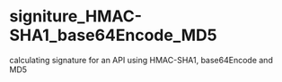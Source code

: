 # signiture_HMAC-SHA1_base64Encode_MD5
calculating signature for an API using HMAC-SHA1, base64Encode and MD5
